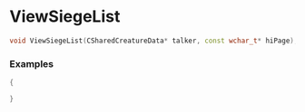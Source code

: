 # ViewSiegeList
```cpp - C++
void ViewSiegeList(CSharedCreatureData* talker, const wchar_t* hiPage);
```

### Examples
```cpp - C++
{

}
```
